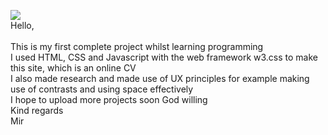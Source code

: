 ![](project1.gif)
 \
Hello,\
 \
This is my first complete project whilst learning programming\
I used HTML, CSS and Javascript with the web framework w3.css to make this site, which is an online CV\
I also made research and made use of UX principles for example making use of contrasts and using space effectively\
I hope to upload more projects soon God willing 
\
Kind regards\
Mir

